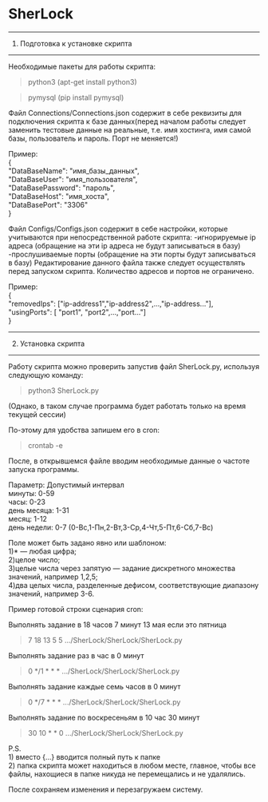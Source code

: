 # SherLock
---------------------------------------------------------------------------------------------
1. Подготовка к установке скрипта
---------------------------------------------------------------------------------------------
Необходимые пакеты для работы скрипта:
>python3 (apt-get install python3)

>pymysql (pip install pymysql)

Файл Connections/Connections.json содержит в себе реквизиты для подключения скрипта к базе 
данных(перед началом работы следует заменить тестовые данные на реальные, т.е. имя хостинга, 
имя самой базы, пользователь и пароль. Порт не меняется!)

Пример:
<br>{<br>"DataBaseName": "имя_базы_данных",
  <br>"DataBaseUser": "имя_пользователя",
  <br>"DataBasePassword": "пароль",
  <br>"DataBaseHost": "имя_хоста",
  <br>"DataBasePort": "3306"
<br>}

Файл Configs/Configs.json содержит в себе настройки, которые учитываются при непосредственной 
работе скрипта:
-игнорируемые ip адреса (обращение на эти ip адреса не будут записываться в базу)
-прослушиваемые порты (обращение на эти порты будут записываться в базу)
Редактирование данного файла также следует осуществлять перед запуском скрипта.
Количество адресов и портов не ограничено.

Пример:<br>
{<br>
  "removedIps": ["ip-address1","ip-address2",...,"ip-address..."],
  <br>"usingPorts": [ "port1", "port2",...,"port..."]
<br>}

---------------------------------------------------------------------------------------------
2. Установка скрипта
---------------------------------------------------------------------------------------------
Работу скрипта можно проверить запустив файл SherLock.py, используя следующую команду:
> python3 SherLock.py

(Однако, в таком случае программа будет работать только на время текущей сессии)

По-этому для удобства запишем его в cron:
>crontab -e

После, в открывшемся файле вводим необходимые данные о частоте запуска программы.
 
Параметр:	Допустимый интервал<br>
минуты:	        0-59<br>
часы:	          0-23<br>
день месяца:    1-31<br>
месяц:          1-12<br>
день недели:    0-7 (0-Вс,1-Пн,2-Вт,3-Ср,4-Чт,5-Пт,6-Сб,7-Вс)

Поле может быть задано явно или шаблоном:<br>
1)* — любая цифра;<br>
2)целое число;<br>
3)целые числа через запятую — задание дискретного множества значений, например 1,2,5;<br>
4)два целых числа, разделенные дефисом, соответствующие диапазону значений, например 3-6.

Пример готовой строки сценария cron:
 
Выполнять задание в 18 часов 7 минут 13 мая если это пятница
>7 18 13 5 5 .../SherLock/SherLock/SherLock.py

Выполнять задание раз в час в 0 минут
>0 */1 * * * .../SherLock/SherLock/SherLock.py

Выполнять задание каждые семь часов в 0 минут
>0 */7 * * * .../SherLock/SherLock/SherLock.py

Выполнять задание по воскресеньям в 10 час 30 минут
>30 10 * * 0 .../SherLock/SherLock/SherLock.py

P.S. <br>1) вместо {...} вводится полный путь к папке
     <br>2) папка скрипта может находиться в любом месте, главное, чтобы все файлы, 
        нахощиеся в папке никуда не перемещались и не удалялись.

После сохраняем изменения и перезагружаем систему.
